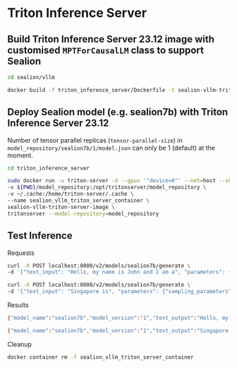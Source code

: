# Triton Inference Server

## Build Triton Inference Server 23.12 image with customised `MPTForCausalLM` class to support Sealion

```bash
cd sealion/vllm

docker build -f triton_inference_server/Dockerfile -t sealion-vllm-triton-server-image .
```

## Deploy Sealion model (e.g. sealion7b) with Triton Inference Server 23.12

Number of tensor parallel replicas (`tensor-parallel-size`) in `model_repository/sealion7b/1/model.json` can only be 1 (default) at the moment.

```bash
cd triton_inference_server

sudo docker run -u triton-server -d --gpus '"device=0"' --net=host --shm-size=1G --ulimit memlock=-1 --ulimit stack=67108864 \
-v ${PWD}/model_repository:/opt/tritonserver/model_repository \
-v ~/.cache:/home/triton-server/.cache \
--name sealion_vllm_triton_server_container \
sealion-vllm-triton-server-image \
tritonserver --model-repository=model_repository
```

## Test Inference

Requests
```bash
curl -X POST localhost:8000/v2/models/sealion7b/generate \
-d '{"text_input": "Hello, my name is John and I am a", "parameters": {"sampling_parameters": "{\"temperature\": 0, \"repetition_penalty\": 1.2, \"max_tokens\": 64}"}}'

curl -X POST localhost:8000/v2/models/sealion7b/generate \
-d '{"text_input": "Singapore is", "parameters": {"sampling_parameters": "{\"temperature\": 0, \"repetition_penalty\": 1.2, \"max_tokens\": 64}"}}'
```

Results
```bash
{"model_name":"sealion7b","model_version":"1","text_output":"Hello, my name is John and I am a 20 year old student at the University of California in Santa Barbara.\nI have been playing guitar for about three years now but only started to take it seriously around two months ago when i bought an electric guitar from Guitar Center (a gift). My main influences are: Jimi Hendrix, Eric Clapton, Stevie Ray Vaughan"}

{"model_name":"sealion7b","model_version":"1","text_output":"Singapore is a great place to visit.\nThe country has many beautiful places and attractions that you can enjoy with your family or friends, such as the Gardens by The Bay in Marina Bay Sands which are one of my favorite spots when I was there last year! It’s also home to some amazing food like this delicious chicken rice"}
```

Cleanup
```bash
docker container rm -f sealion_vllm_triton_server_container
```